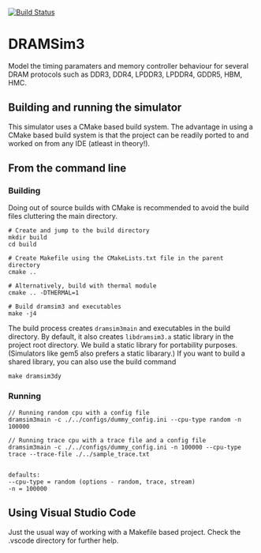 [![Build Status](https://travis-ci.com/shavvn/DRAMSim3.svg?token=pCfCJ4yBqyhn3rfWbJVF&branch=master)](https://travis-ci.com/shavvn/DRAMSim3)

# DRAMSim3
Model the timing paramaters and memory controller behaviour for several DRAM protocols such as DDR3, DDR4, LPDDR3, LPDDR4, GDDR5, HBM, HMC.


## Building and running the simulator
This simulator uses a CMake based build system. The advantage in using a CMake based build system is that the project can be readily
ported to and worked on from any IDE (atleast in theory!).

## From the command line

### Building
Doing out of source builds with CMake is recommended to avoid the build files cluttering the main directory.

```
# Create and jump to the build directory
mkdir build 
cd build

# Create Makefile using the CMakeLists.txt file in the parent directory
cmake ..

# Alternatively, build with thermal module
cmake .. -DTHERMAL=1

# Build dramsim3 and executables
make -j4

```

The build process creates `dramsim3main` and executables in the build 
directory. 
By default, it also creates `libdramsim3.a` static library in the 
project root directory.
We build a static library for portability purposes. (Simulators like gem5
also prefers a static libarary.)
If you want to build a shared library, you can also use the build command

```
make dramsim3dy
```


### Running

```
// Running random cpu with a config file
dramsim3main -c ./../configs/dummy_config.ini --cpu-type random -n 100000 

// Running trace cpu with a trace file and a config file
dramsim3main -c ./../configs/dummy_config.ini -n 100000 --cpu-type trace --trace-file ./../sample_trace.txt


defaults:
--cpu-type = random (options - random, trace, stream)
-n = 100000

```

## Using Visual Studio Code
Just the usual way of working with a Makefile based project. Check the .vscode directory for further help.
